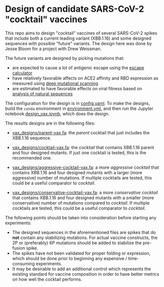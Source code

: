 # Design of candidate SARS-CoV-2 "cocktail" vaccines

This repo aims to design "cocktail" vaccines of several SARS-CoV-2 spikes that include both a current leading variant (XBB.1.16) and some designed sequences with possible "future" variants.
The design here was done by Jesse Bloom for a project with Drew Weissman.

The future variants are designed by picking mutations that:
 
 - are expected to cause a lot of antigenic escape using the [escape calculator](https://jbloomlab.github.io/SARS2-RBD-escape-calc/)
 - have relatively favorable affects on ACE2 affinity and RBD expression as measured using [deep mutational scanning](https://journals.plos.org/plospathogens/article?id=10.1371/journal.ppat.1010951)
 - are estimated to have favorable effects on viral fitness based on [analysis of natural sequences](https://www.biorxiv.org/content/10.1101/2023.01.30.526314v1)

The configuration for the design is in [config.yaml](config.yaml).
To make the designs, build the `conda` environment in [environment.yml](environment.yml), and then run the Jupyter notebook [design_vax.ipynb](design_vax.ipynb), which does the design.

The results designs are in the following files:

 - [vax_designs/parent-vax.fa](vax_designs/parent-vax.fa): the *parent* cocktail that just includes the XBB.1.16 sequence.

 - [vax_designs/cocktail-vax.fa](vax_designs/cocktail-vax.fa): the *cocktail* that contains XBB.1.16 parent and four designed mutants. If just one cocktail is tested, this is the recommended one.

 - [vax_designs/aggressive-cocktail-vax.fa](vax_designs/aggressive-cocktail-vax.fa): a more *aggressive cocktail* that contains XBB.1.16 and four designed mutants with a larger (more aggressive) number of mutations. If multiple cocktails are tested, this could be a useful comparator to *cocktail*.

 - [vax_designs/conservative-cocktail-vax.fa](vax_designs/conservative-cocktail-vax.fa): a more *conservative cocktail* that contains XBB.1.16 and four designed mutants with a smaller (more conservative) number of mutations compared to *cocktail*. If multiple cocktails are tested, this could be a useful comparator to *cocktail*.

The following points should be taken into consideration before starting any experiments:

 - The designed sequences in the aforementioned files are spikes that do **not** contain any stabilizing mutations. For actual vaccine constructs, the 2P or (preferably) 6P mutations should be added to stabilize the pre-fusion spike.
 - The spikes have not been validated for proper folding or expression, which should be done prior to beginning any expensive / time-consuming experiments.
 - It may be desirable to add an additional control which represents the existing standard for vaccine composition in order to have better metrics on how well the cocktail performs.

